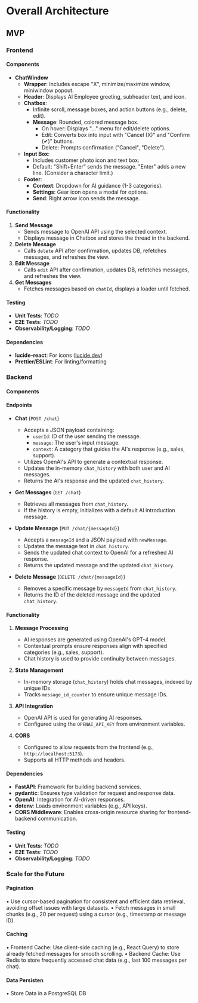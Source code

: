 # Overall Architecture

## MVP

### Frontend

#### Components

- **ChatWindow**
  - **Wrapper**: Includes escape "X", minimize/maximize window, miniwindow popout.
  - **Header**: Displays AI Employee greeting, subheader text, and icon.
  - **Chatbox**:
    - Infinite scroll, message boxes, and action buttons (e.g., delete, edit).
    - **Message**: Rounded, colored message box.
      - On hover: Displays "..." menu for edit/delete options.
      - Edit: Converts box into input with "Cancel (X)" and "Confirm (✔)" buttons.
      - Delete: Prompts confirmation ("Cancel", "Delete").
  - **Input Box**:
    - Includes customer photo icon and text box.
    - Default: "Shift+Enter" sends the message. "Enter" adds a new line. (Consider a character limit.)
  - **Footer**:
    - **Context**: Dropdown for AI guidance (1-3 categories).
    - **Settings**: Gear icon opens a modal for options.
    - **Send**: Right arrow icon sends the message.

#### Functionality

1. **Send Message**
   - Sends message to OpenAI API using the selected context.
   - Displays message in Chatbox and stores the thread in the backend.
2. **Delete Message**
   - Calls `delete` API after confirmation, updates DB, refetches messages, and refreshes the view.
3. **Edit Message**
   - Calls `edit` API after confirmation, updates DB, refetches messages, and refreshes the view.
4. **Get Messages**
   - Fetches messages based on `chatId`, displays a loader until fetched.

#### Testing

- **Unit Tests**: _TODO_
- **E2E Tests**: _TODO_
- **Observability/Logging**: _TODO_

#### Dependencies

- **lucide-react**: For icons ([lucide.dev](https://lucide.dev/icons/))
- **Prettier/ESLint**: For linting/formatting

### Backend

#### Components

#### Endpoints

- **Chat** (`POST /chat`)

  - Accepts a JSON payload containing:
    - `userId`: ID of the user sending the message.
    - `message`: The user's input message.
    - `context`: A category that guides the AI's response (e.g., sales, support).
  - Utilizes OpenAI's API to generate a contextual response.
  - Updates the in-memory `chat_history` with both user and AI messages.
  - Returns the AI's response and the updated `chat_history`.

- **Get Messages** (`GET /chat`)

  - Retrieves all messages from `chat_history`.
  - If the history is empty, initializes with a default AI introduction message.

- **Update Message** (`PUT /chat/{messageId}`)

  - Accepts a `messageId` and a JSON payload with `newMessage`.
  - Updates the message text in `chat_history`.
  - Sends the updated chat context to OpenAI for a refreshed AI response.
  - Returns the updated message and the updated `chat_history`.

- **Delete Message** (`DELETE /chat/{messageId}`)
  - Removes a specific message by `messageId` from `chat_history`.
  - Returns the ID of the deleted message and the updated `chat_history`.

#### Functionality

1. **Message Processing**

   - AI responses are generated using OpenAI's GPT-4 model.
   - Contextual prompts ensure responses align with specified categories (e.g., sales, support).
   - Chat history is used to provide continuity between messages.

2. **State Management**

   - In-memory storage (`chat_history`) holds chat messages, indexed by unique IDs.
   - Tracks `message_id_counter` to ensure unique message IDs.

3. **API Integration**

   - OpenAI API is used for generating AI responses.
   - Configured using the `OPENAI_API_KEY` from environment variables.

4. **CORS**
   - Configured to allow requests from the frontend (e.g., `http://localhost:5173`).
   - Supports all HTTP methods and headers.

#### Dependencies

- **FastAPI**: Framework for building backend services.
- **pydantic**: Ensures type validation for request and response data.
- **OpenAI**: Integration for AI-driven responses.
- **dotenv**: Loads environment variables (e.g., API keys).
- **CORS Middleware**: Enables cross-origin resource sharing for frontend-backend communication.

#### Testing

- **Unit Tests**: _TODO_
- **E2E Tests**: _TODO_
- **Observability/Logging**: _TODO_

### Scale for the Future

#### Pagination

• Use cursor-based pagination for consistent and efficient data retrieval, avoiding offset issues with large datasets.
• Fetch messages in small chunks (e.g., 20 per request) using a cursor (e.g., timestamp or message ID).

#### Caching

• Frontend Cache: Use client-side caching (e.g., React Query) to store already fetched messages for smooth scrolling.
• Backend Cache: Use Redis to store frequently accessed chat data (e.g., last 100 messages per chat).

#### Data Persisten

• Store Data in a PostgreSQL DB
